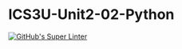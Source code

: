 # ICS3U-Unit2-02-Python  

[![GitHub's Super Linter](https://github.com/huihangisaac-ho/ICS3U-Unit2-02-Python/workflows/GitHub's%20Super%20Linter/badge.svg)](https://github.com/huihangisaac-ho/ICS3U-Unit2-02-Python/actions)
